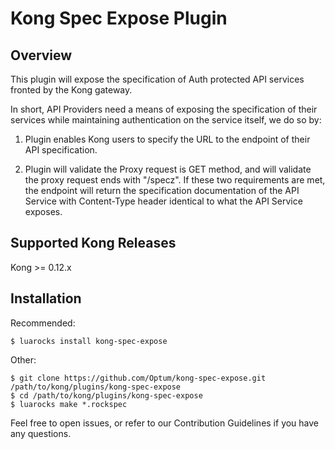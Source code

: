 # Kong Spec Expose Plugin
## Overview
This plugin will expose the specification of Auth protected API services fronted by the Kong gateway.

In short, API Providers need a means of exposing the specification of their services while maintaining authentication on the service itself, we do so by:

1. Plugin enables Kong users to specify the URL to the endpoint of their API specification.

2. Plugin will validate the Proxy request is GET method, and will validate the proxy request ends with "/specz". If these two requirements are met, the endpoint will return the specification documentation of the API Service with Content-Type header identical to what the API Service exposes.

## Supported Kong Releases
Kong >= 0.12.x 

## Installation
Recommended:
```
$ luarocks install kong-spec-expose
```
Other:
```
$ git clone https://github.com/Optum/kong-spec-expose.git /path/to/kong/plugins/kong-spec-expose
$ cd /path/to/kong/plugins/kong-spec-expose
$ luarocks make *.rockspec
```

Feel free to open issues, or refer to our Contribution Guidelines if you have any questions.
